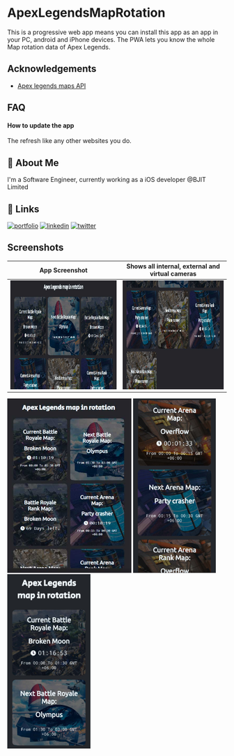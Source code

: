 
# ApexLegendsMapRotation

This is a progressive web app means you can install this app as an app in your PC, android and iPhone devices. The PWA lets you know the whole Map rotation data of Apex Legends.



## Acknowledgements

 - [Apex legends maps API ](https://apexlegendsapi.com/)
<!-- ## Demo

Insert gif or link to demo -->


## FAQ

#### How to update the app

The refresh like any other websites you do.



## 🚀 About Me
I'm a Software Engineer, currently working as a iOS developer @BJIT Limited


## 🔗 Links
[![portfolio](https://img.shields.io/badge/my_portfolio-000?style=for-the-badge&logo=ko-fi&logoColor=white)](https://arafatshahed.github.io/)
[![linkedin](https://img.shields.io/badge/linkedin-0A66C2?style=for-the-badge&logo=linkedin&logoColor=white)](https://www.linkedin.com/in/yeasirarafatshahed/)
[![twitter](https://img.shields.io/badge/twitter-1DA1F2?style=for-the-badge&logo=twitter&logoColor=white)](https://twitter.com/arafat_shahed)

## Screenshots

App Screenshot | Shows all internal, external and virtual cameras
--- | ---
<img src="git-images/ss1.jpg" height="250"/> | <img src="git-images/ss2.jpg" height="250"/>

<img src="git-images/ss3.jpg" height="400"/>  <img src="git-images/SS_Phone1.jpg" height="400"/> <img src="git-images/SS_Phone2.jpg" height="400"/>
